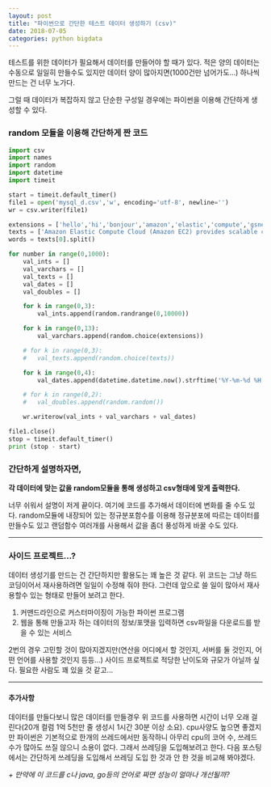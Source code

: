```yaml
---
layout: post
title: "파이썬으로 간단한 테스트 데이터 생성하기 (csv)"
date: 2018-07-05
categories: python bigdata
---
```


테스트를 위한 데이터가 필요해서 데이터를 만들어야 할 때가 있다. 적은 양의 데이터는 수동으로 일일히 만들수도 있지만 데이터 양이 많아지면(1000건만 넘어가도...) 하나씩 만드는 건 너무 노가다.

그럴 때 데이터가 복잡하지 않고 단순한 구성일 경우에는 파이썬을 이용해 간단하게 생성할 수 있다. 

### random 모듈을 이용해 간단하게 짠 코드

```python
import csv
import names
import random
import datetime
import timeit

start = timeit.default_timer()
file1 = open('mysql_d.csv','w', encoding='utf-8', newline='')
wr = csv.writer(file1)

extensions = ['hello','hi','bonjour','amazon','elastic','compute','gsneotek','everglow','line','kakaotalk','sql','test']
texts = ['Amazon Elastic Compute Cloud (Amazon EC2) provides scalable computing capacity in the Amazon Web Services (AWS) cloud. Using Amazon EC2 eliminates your need to invest in hardware up front so you can develop and deploy applications faster. You can use Amazon EC2 to launch as many or as few virtual servers as you need configure security and networking and manage storage. Amazon EC2 enables you to scale up or down to handle changes in requirements or spikes in popularity reducing your need to forecast traffic.','First you need to get set up to use Amazon EC2. After you are set up you are ready to complete the Getting Started tutorial for Amazon EC2. Whenever you need more information about an Amazon EC2 feature you can read the technical documentation.','You can provision Amazon EC2 resources such as instances and volumes directly using Amazon EC2. You can also provision Amazon EC2 resources using other services in AWS. For more information see the following documentation:','If you prefer to build applications using language-specific APIs instead of submitting a request over HTTP or HTTPS AWS provides libraries sample code tutorials and other resources for software developers. These libraries provide basic functions that automate tasks such as cryptographically signing your requestsetrying requests and handling error responses making it is easier for you to get started. For more information see AWS SDKs and Tools.']
words = texts[0].split()

for number in range(0,1000):
	val_ints = []
	val_varchars = []
	val_texts = []
	val_dates = []
	val_doubles = []

	for k in range(0,3):
		val_ints.append(random.randrange(0,10000))

	for k in range(0,13):
		val_varchars.append(random.choice(extensions))

	# for k in range(0,3):
	# 	val_texts.append(random.choice(texts))

	for k in range(0,4):
		val_dates.append(datetime.datetime.now().strftime('%Y-%m-%d %H:%M:%S'))

	# for k in range(0,2):
	# 	val_doubles.append(random.random())

	wr.writerow(val_ints + val_varchars + val_dates)

file1.close()
stop = timeit.default_timer()
print (stop - start)

```

### 간단하게 설명하자면, 

**각 데이터에 맞는 값을 random모듈을 통해 생성하고 csv형태에 맞게 출력한다.**

너무 쉬워서 설명이 저게 끝이다. 여기에 코드를 추가해서 데이터에 변화를 줄 수도 있다. random모듈에 내장되어 있는 정규분포함수를 이용해 정규분포에 따르는 데이터를 만들수도 있고 랜덤함수 여러개를 사용해서 값을 좀더 풍성하게 바꿀 수도 있다.

---

### 사이드 프로젝트...?

데이터 생성기를 만드는 건 간단하지만 활용도는 꽤 높은 것 같다. 위 코드는 그냥 하드 코딩이어서 재사용하려면 일일이 수정해 줘야 한다. 그런데 앞으로 쓸 일이 많아서 재사용할수 있는 형태로 만들어 보려고 한다. 

1. 커맨드라인으로 커스터마이징이 가능한 파이썬 프로그램 
2. 웹을 통해 만들고자 하는 데이터의 정보/포맷을 입력하면 csv파일을 다운로드를 받을 수 있는 서비스 

2번의 경우 고민할 것이 많아지겠지만(연산을 어디에서 할 것인지, 서버를 둘 것인지, 어떤 언어를 사용할 것인지 등등...) 사이드 프로젝트로 적당한 난이도와 규모가 아닐까 싶다. 필요한 사람도 꽤 있을 것 같고...

---

#### 추가사항 

데이터를 만들다보니 많은 데이터를 만들경우 위 코드를 사용하면 시간이 너무 오래 걸린다(20개 컬럼 1억 5천만 줄 생성시 1시간 30분 이상 소요). cpu사양도 높으면 좋겠지만 파이썬은 기본적으로 한개의 쓰레드에서만 동작하니 아무리 cpu의 코어 수, 쓰레드 수가 많아도 쓰질 않으니 소용이 없다. 그래서 쓰레딩을 도입해보려고 한다. 다음 포스팅에서는 간단하게 쓰레딩을 도입해서 쓰레딩 도입 한 것과 안 한 것을 비교해 봐야겠다.

 *+ 만약에 이 코드를 c나 java, go등의 언어로 짜면 성능이 얼마나 개선될까?*
